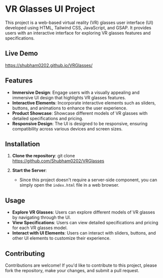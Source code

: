 # VR Glasses UI Project

This project is a web-based virtual reality (VR) glasses user interface (UI) developed using HTML, Tailwind CSS, JavaScript, and GSAP. It provides users with an interactive interface for exploring VR glasses features and specifications.

## Live Demo
 https://shubham0202.github.io/VRGlasses/
## Features

- **Immersive Design**: Engage users with a visually appealing and immersive UI design that highlights VR glasses features.
- **Interactive Elements**: Incorporate interactive elements such as sliders, buttons, and animations to enhance the user experience.
- **Product Showcase**: Showcase different models of VR glasses with detailed specifications and pricing.
- **Responsive Design**: The UI is designed to be responsive, ensuring compatibility across various devices and screen sizes.

## Installation

1. **Clone the repository**:
git clone https://github.com/Shubham0202/VRGlasses

2. **Start the Server**:

   - Since this project doesn't require a server-side component, you can simply open the `index.html` file in a web browser.

## Usage

- **Explore VR Glasses**: Users can explore different models of VR glasses by navigating through the UI.
- **View Specifications**: Users can view detailed specifications and pricing for each VR glasses model.
- **Interact with UI Elements**: Users can interact with sliders, buttons, and other UI elements to customize their experience.

## Contributing

Contributions are welcome! If you'd like to contribute to this project, please fork the repository, make your changes, and submit a pull request.

